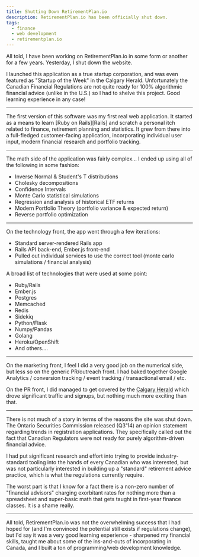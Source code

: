```yaml
---
title: Shutting Down RetirementPlan.io
description: RetirementPlan.io has been officially shut down.
tags:
  - finance
  - web development
  - retirementplan.io
---
```


All told, I have been working on RetirementPlan.io in some form or another for a few years. Yesterday, I shut down the website.

I launched this application as a true startup corporation, and was even featured as "Startup of the Week" in the Calgary Herald. Unfortunately the Canadian Financial Regulations are not quite ready for 100% algorithmic financial advice (unlike in the U.S.) so I had to shelve this project.  Good learning experience in any case!

---

The first version of this software was my first real web application.  It started as a means to learn [Ruby on Rails][Rails] and scratch a personal itch related to finance, retirement planning and statistics.  It grew from there into a full-fledged customer-facing application, incorporating individual user input, modern financial research and portfolio tracking.

---

The math side of the application was fairly complex... I ended up using all of the following in some fashion:

- Inverse Normal & Student's T distributions
- Cholesky decompositions
- Confidence Intervals
- Monte Carlo statistical simulations
- Regression and analysis of historical ETF returns
- Modern Portfolio Theory (portfolio variance & expected return)
- Reverse portfolio optimization

---

On the technology front, the app went through a few iterations:

- Standard server-rendered Rails app
- Rails API back-end, Ember.js front-end
- Pulled out individual services to use the correct tool (monte carlo simulations / financial analysis)

A broad list of technologies that were used at some point:

- Ruby/Rails
- Ember.js
- Postgres
- Memcached
- Redis
- Sidekiq
- Python/Flask
- Numpy/Pandas
- Golang
- Heroku/OpenShift
- And others....

---

On the marketing front, I feel I did a very good job on the numerical side, but less so on the generic PR/outreach front.  I had baked together Google Analytics / conversion tracking / event tracking / transactional email / etc.

On the PR front, I did managed to get covered by the [Calgary Herald](http://blogs.calgaryherald.com/2014/07/21/startup-of-the-week-retirementplan-io/) which drove significant traffic and signups, but nothing much more exciting than that.

---

There is not much of a story in terms of the reasons the site was shut down. The Ontario Securities Commission released (Q3'14) an opinion statement regarding trends in registration applications. They specifically called out the fact that Canadian Regulators were not ready for purely algorithm-driven financial advice.

I had put significant research and effort into trying to provide industry-standard tooling into the hands of every Canadian who was interested, but was not particularly interested in building up a "standard" retirement advice practice, which is what the regulations currently require.

The worst part is that I know for a fact there is a non-zero number of "financial advisors" charging exorbitant rates for nothing more than a spreadsheet and super-basic math that gets taught in first-year finance classes. It is a shame really.

---

All told, RetirementPlan.io was not the overwhelming success that I had hoped for (and I'm convinced the potential still exists if regulations change), but I'd say it was a very good learning experience - sharpened my financial skills, taught me about some of the ins-and-outs of incorporating in Canada, and I built a ton of programming/web development knowledge.
